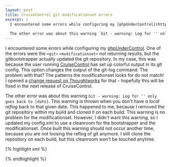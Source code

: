```yaml
---
layout: post
title: CruiseControl git modificationset errors
excerpt: |
  I encountered some errors while configuring my [phpUnderControl](http://phpundercontrol.org). One of the errors were the `<git>` `<modificationset>` not returning results, but the gitbootstrapper actually updated the git repository. In my case, this was because the user running [CruiseControl](http://cruisecontrol.sourceforge.net/) has set up colorful output in its git config. This option changes the output of the git-log command. The problem with that? The patterns the modificationset looks for do not match! I opened a [change request on Thoughtworks](http://jira.public.thoughtworks.org/browse/CC-1020) for that - hopefully this will be fixed in the next release of CruiseControl.
  
  The other error was about this warning `Git - warning: Log for '' only goes back to [date]`. This warning is thrown when you don't have _a local reflog_ back to that given date. This happened to me, because I removed the git repository within my build and cloned it on each build. This warning is no problem for the modificationset. However, I didn't want this warning, so I updated my config.xml to use a cleanroom for the bootstrapper and the modificationset. Once built this warning should not occur another time, because you are not loosing the reflog of git anymore. I still clone the repository on each build, but this cleanroom won't be touched anytime.
---
```

I encountered some errors while configuring my [phpUnderControl](http://phpundercontrol.org). One of the errors were the `<git>` `<modificationset>` not returning results, but the gitbootstrapper actually updated the git repository. In my case, this was because the user running [CruiseControl](http://cruisecontrol.sourceforge.net/) has set up colorful output in its git config. This option changes the output of the git-log command. The problem with that? The patterns the modificationset looks for do not match! I opened a [change request on Thoughtworks](http://jira.public.thoughtworks.org/browse/CC-1020) for that - hopefully this will be fixed in the next release of CruiseControl.

The other error was about this warning `Git - warning: Log for '' only goes back to [date]`. This warning is thrown when you don't have _a local reflog_ back to that given date. This happened to me, because I removed the git repository within my build and cloned it on each build. This warning is no problem for the modificationset. However, I didn't want this warning, so I updated my config.xml to use a cleanroom for the bootstrapper and the modificationset. Once built this warning should not occur another time, because you are not loosing the reflog of git anymore. I still clone the repository on each build, but this cleanroom won't be touched anytime.

{% highlight xml %}
<?xml version="1.0" encoding="UTF-8"?>
<cruisecontrol>
  <project name="megacomplex" buildafterfailed="false">
    <schedule interval="60">
      <ant anthome="apache-ant-1.7.0" buildfile="projects/${project.name}/build.xml"/>
    </schedule>
    <listeners>
      <currentbuildstatuslistener file="logs/${project.name}/status.txt"/>
    </listeners>
    <modificationset quietperiod="60">
      <git localWorkingCopy="projects/${project.name}/cleanroom/" />
    </modificationset>
    <bootstrappers>
      <gitbootstrapper localWorkingCopy="projects/${project.name}/cleanroom/" />
    </bootstrappers>
    <log dir="logs/${project.name}">
      <merge dir="projects/${project.name}/build/logs/"/>
    </log>
    <publishers>
      <artifactspublisher dir="projects/${project.name}/build/api"
        dest="artifacts/${project.name}"
        subdirectory="api"/>
      <artifactspublisher dir="projects/${project.name}/build/coverage"
        dest="artifacts/${project.name}"
        subdirectory="coverage"/>
      <execute command="phpuc graph logs/${project.name} artifacts/${project.name}"/>
    </publishers>
  </project>
</cruisecontrol>
{% endhighlight %}
